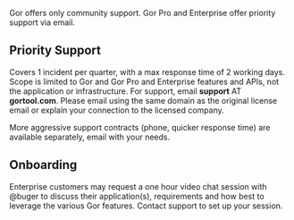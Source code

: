 Gor offers only community support.  Gor Pro and Enterprise offer priority support via email.

## Priority Support

Covers 1 incident per quarter, with a max response time of 2 working days. Scope is limited to Gor and Gor Pro and Enterprise features and APIs, not the application or infrastructure.  For support, email **support** AT **gortool.com**.  Please email using the same domain as the original license email or explain your connection to the licensed company.

More aggressive support contracts (phone, quicker response time) are available separately, email with your needs.

## Onboarding

Enterprise customers may request a one hour video chat session with @buger to discuss their application(s), requirements and how best to leverage the various Gor features.  Contact support to set up your session.
